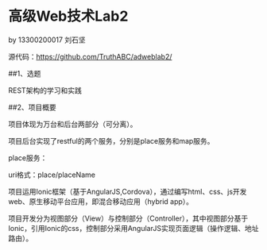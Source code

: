 # 高级Web技术Lab2

by 13300200017 刘石坚

源代码：https://github.com/TruthABC/adweblab2/

##1、选题

REST架构的学习和实践

##2、项目概要

项目体现为万台和后台两部分（可分离）。

项目后台实现了restful的两个服务，分别是place服务和map服务。

place服务：

uri格式：place/placeName

项目运用Ionic框架（基于AngularJS,Cordova），通过编写html、css、js开发web、原生移动平台应用，即混合移动应用（hybrid app）。

项目开发分为视图部分（View）与控制部分（Controller），其中视图部分基于Ionic，引用Ionic的css，控制部分采用AngularJS实现页面逻辑（操作逻辑、地址路由）。
